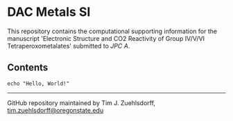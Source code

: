 # DAC Metals SI
This repository contains the computational supporting information for the manuscript 'Electronic Structure and CO2 Reactivity of Group IV/V/VI Tetraperoxometalates' submitted to *JPC A*.

## Contents
```
echo "Hello, World!"
```

---
GitHub repository maintained by Tim J. Zuehlsdorff, tim.zuehlsdorff@oregonstate.edu


